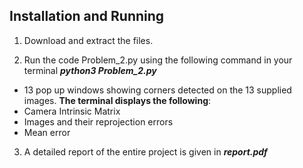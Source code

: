 ## **Installation and Running**

1. Download and extract the files.

2. Run the code Problem_2.py using the following command in your terminal
    ***python3 Problem_2.py***
- 13 pop up windows showing corners detected on the 13 supplied images.
**The terminal displays the following**:
 - Camera Intrinsic Matrix
 - Images and their reprojection errors 
 - Mean error

3. A detailed report of the entire project is given in ***report.pdf***  
